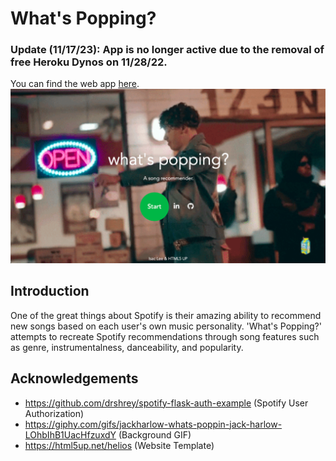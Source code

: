# What's Popping? 
### Update (11/17/23): App is no longer active due to the removal of free Heroku Dynos on 11/28/22. 
You can find the web app [here](http://www.whatspopping.xyz/). 
![banner](data/whatspopping.jpg)
## Introduction
One of the great things about Spotify is their amazing ability to recommend new songs based on each user's own music personality. 'What's Popping?' attempts to recreate Spotify recommendations through song features such as genre, instrumentalness, danceability, and popularity.
## Acknowledgements
* https://github.com/drshrey/spotify-flask-auth-example (Spotify User Authorization) 
* https://giphy.com/gifs/jackharlow-whats-poppin-jack-harlow-LOhbIhB1UacHfzuxdY (Background GIF) 
* https://html5up.net/helios (Website Template)
